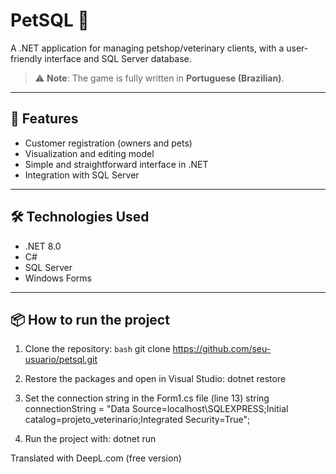 # PetSQL 🐾
A .NET application for managing petshop/veterinary clients, with a user-friendly interface and SQL Server database.

> ⚠️ **Note**: The game is fully written in **Portuguese (Brazilian)**.

---

## 🚀 Features
- Customer registration (owners and pets)
- Visualization and editing model
- Simple and straightforward interface in .NET
- Integration with SQL Server

---

## 🛠️ Technologies Used
- .NET 8.0
- C#
- SQL Server
- Windows Forms 

---

## 📦 How to run the project

1. Clone the repository:
 `bash`
 git clone https://github.com/seu-usuario/petsql.git

2. Restore the packages and open in Visual Studio:
 dotnet restore

3. Set the connection string in the Form1.cs file (line 13)
 string connectionString = "Data Source=localhost\\SQLEXPRESS;Initial catalog=projeto_veterinario;Integrated Security=True";

5. Run the project with:
 dotnet run

Translated with DeepL.com (free version)
